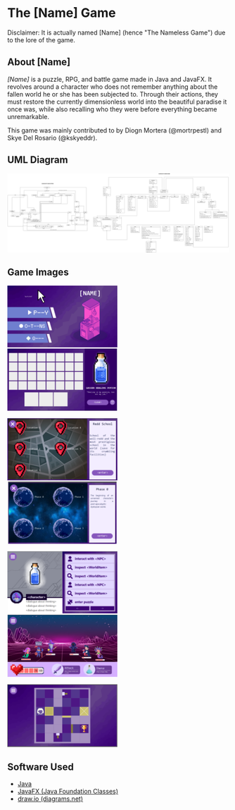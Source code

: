 # The [Name] Game

Disclaimer: It is actually named [Name] (hence "The Nameless Game") due to the lore of the game. 

## About [Name]

*[Name]* is a puzzle, RPG, and battle game made in Java and JavaFX. It revolves around a character who does not remember anything about the fallen world he or she has been subjected to. Through their actions, they must restore the currently dimensionless world into the beautiful paradise it once was, while also recalling who they were before everything became unremarkable.

This game was mainly contributed to by Diogn Mortera (@mortrpestl) and Skye Del Rosario (@kskyeddr).

## UML Diagram
![UML Diagram](https://raw.githubusercontent.com/mortrpestl/the-nameless-game/main/uml-diagram.png)

## Game Images
<p float="center">
  <a href="https://github.com/mortrpestl/the-nameless-game/blob/main/game-screenshots/MainMenu.png">
    <img src="https://raw.githubusercontent.com/mortrpestl/the-nameless-game/main/game-screenshots/MainMenu.png" width="49.7%" />
  </a>
  <a href="https://github.com/mortrpestl/the-nameless-game/blob/main/game-screenshots/Inventory.png">
    <img src="https://raw.githubusercontent.com/mortrpestl/the-nameless-game/main/game-screenshots/Inventory.png" width="49.7%" />
  </a>
</p>

<p float="center">
  <a href="https://github.com/mortrpestl/the-nameless-game/blob/main/game-screenshots/Location.png">
    <img src="https://raw.githubusercontent.com/mortrpestl/the-nameless-game/main/game-screenshots/Location.png" width="49.7%" />
  </a>
  <a href="https://github.com/mortrpestl/the-nameless-game/blob/main/game-screenshots/MainGameplay%20(2).png">
    <img src="https://raw.githubusercontent.com/mortrpestl/the-nameless-game/main/game-screenshots/MainGameplay%20(2).png" width="49.7%" />
  </a>
</p>

<p float="center">
  <a href="https://github.com/mortrpestl/the-nameless-game/blob/main/game-screenshots/MainGameplay.png">
    <img src="https://raw.githubusercontent.com/mortrpestl/the-nameless-game/main/game-screenshots/MainGameplay.png" width="49.7%" />
  </a>
  <a href="https://github.com/mortrpestl/the-nameless-game/blob/main/game-screenshots/Battle.png">
    <img src="https://raw.githubusercontent.com/mortrpestl/the-nameless-game/main/game-screenshots/Battle.png" width="49.7%" />
  </a>
</p>

<p float="center">
  <a href="https://github.com/mortrpestl/the-nameless-game/blob/main/game-screenshots/Puzzle.png">
    <img src="https://raw.githubusercontent.com/mortrpestl/the-nameless-game/main/game-screenshots/Puzzle.png" width="49.7%" />
  </a>
</p>



## Software Used
- [Java](https://www.oracle.com/java/)
- [JavaFX (Java Foundation Classes)](https://openjfx.io/)
- [draw.io (diagrams.net)](https://www.diagrams.net/)

